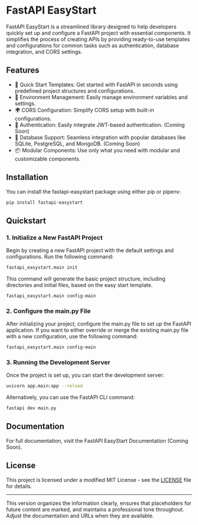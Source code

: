 # FastAPI EasyStart

FastAPI EasyStart is a streamlined library designed to help developers quickly set up and configure a FastAPI project with essential components. It simplifies the process of creating APIs by providing ready-to-use templates and configurations for common tasks such as authentication, database integration, and CORS settings.


## Features

- 🚀 Quick Start Templates: Get started with FastAPI in seconds using predefined project structures and configurations.
- 🔧 Environment Management: Easily manage environment variables and settings.
- 🌍 CORS Configuration: Simplify CORS setup with built-in configurations.
- 🔐 Authentication: Easily integrate JWT-based authentication. (Coming Soon)
- 💾 Database Support: Seamless integration with popular databases like SQLite, PostgreSQL, and MongoDB. (Coming Soon)
- 📦 Modular Components: Use only what you need with modular and customizable components.

## Installation

You can install the fastapi-easystart package using either pip or pipenv:

```bash
pip install fastapi-easystart
```

## Quickstart

### 1. Initialize a New FastAPI Project
Begin by creating a new FastAPI project with the default settings and configurations. Run the following command:
```bash
fastapi_easystart.main init
```
This command will generate the basic project structure, including directories and initial files, based on the easy start template.

```bash
fastapi_easystart.main config-main
```

### 2. Configure the main.py File
After initializing your project, configure the main.py file to set up the FastAPI application. If you want to either override or merge the existing main.py file with a new configuration, use the following command:
```bash
fastapi_easystart.main config-main
```

### 3. Running the Development Server
Once the project is set up, you can start the development server:
```bash
uvicorn app.main:app --reload
```

Alternatively, you can use the FastAPI CLI command:

```bash
fastapi dev main.py
```

## Documentation

For full documentation, visit the FastAPI EasyStart Documentation (Coming Soon).

[//]: # (## Contributing)

[//]: # ()
[//]: # (Contributions are welcome! Please see the CONTRIBUTING.md file for more information on how to get involved.)


## License

This project is licensed under a modified MIT License - see the [LICENSE](LICENSE) file for details.

---

This version organizes the information clearly, ensures that placeholders for future content are marked, and maintains a professional tone throughout. Adjust the documentation and URLs when they are available.















